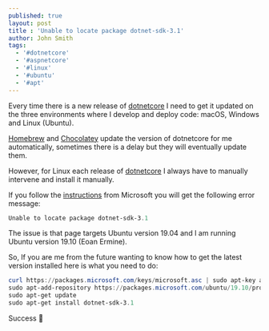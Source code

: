 ```yaml
---
published: true
layout: post
title : 'Unable to locate package dotnet-sdk-3.1'
author: John Smith
tags:
  - '#dotnetcore'
  - '#aspnetcore'
  - '#linux'
  - '#ubuntu'
  - '#apt'
---
```


Every time there is a new release of [dotnetcore](https://dotnet.microsoft.com/download) I need to get it updated on the three environments where I develop and deploy code: macOS, Windows and Linux (Ubuntu).

[Homebrew](https://brew.sh/) and [Chocolatey](https://chocolatey.org/) update the version of dotnetcore for me automatically, sometimes there is a delay but they will eventually update them.

However, for Linux each release of [dotnetcore](https://dotnet.microsoft.com/download) I always have to manually intervene and install it manually.

If you follow the [instructions](https://docs.microsoft.com/en-gb/dotnet/core/install/linux-package-manager-ubuntu-1904]) from Microsoft  you will get the following error message:

```powershell
Unable to locate package dotnet-sdk-3.1
```

The issue is that page targets Ubuntu version 19.04 and I am running Ubuntu version 19.10 (Eoan Ermine).

So, If you are me from the future wanting to know how to get the latest version installed  here is what you need to do:

```powershell
curl https://packages.microsoft.com/keys/microsoft.asc | sudo apt-key add -
sudo apt-add-repository https://packages.microsoft.com/ubuntu/19.10/prod
sudo apt-get update
sudo apt-get install dotnet-sdk-3.1
```

Success 🎉
